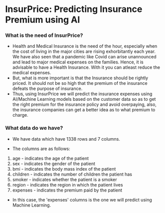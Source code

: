 # InsurPrice: Predicting Insurance Premium using AI


### What is the need of InsurPrice?

- Health and Medical Insurance is the need of the hour, especially when the cost of living in the major cities are rising exhorbitantly each year. We have also seen that a pandemic like Covid can arise unannounced and lead to major medical expenses on the families. Hence, it is advisable to have a Health Insurance. With it you can atleast reduce the medical expenses.
- But, what is more important is that the Insurance should be rightly priced. It should not be so high that the premium of the insurance defeats the purpose of insurance.
- Thus, using InsurPrice we will predict the insurance expenses using AI/Machine Learning models based on the customer data so as to get the right premium for the insurance policy and avoid overpaying, also, the insurance companies can get a better idea as to what premium to charge.


### What data do we have?

- We have data which have 1338 rows and 7 columns.

- The columns are as follows:
1. age - indicates the age of the patient
2. sex - indicates the gender of the patient
3. bmi - indicates the body mass index of the patient
4. children - indicates the number of children the patient has
5. smoker - indicates whether the patient is a smoker
6. region - indicates the region in which the patient lives
7. expenses - indicates the premium paid by the patient

- In this case, the 'expenses' columns is the one we will predict using Machine Learning.

